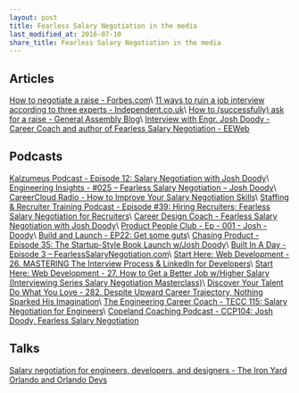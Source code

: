 ```yaml
---
layout: post
title: Fearless Salary Negotiation in the media
last_modified_at: 2016-07-10
share_title: Fearless Salary Negotiation in the media
---
```

## Articles

[How to negotiate a raise - Forbes.com](http://www.forbes.com/sites/tomanderson/2016/07/06/how-to-negotiate-a-raise/#6dbd01246fa0)\\
[11 ways to ruin a job interview according to three experts - Independent.co.uk](http://www.independent.co.uk/news/business/news/11-ways-to-ruin-a-job-interview-according-to-three-experts-a6721271.html)\\
[How to (successfully) ask for a raise - General Assembly Blog](https://generalassemb.ly/blog/how-to-successfully-ask-for-a-raise/)\\
[Interview with Engr. Josh Doody - Career Coach and author of Fearless Salary Negotiation - EEWeb](https://www.eeweb.com/spotlight/interview-with-engr-josh-doody)

## Podcasts

[Kalzumeus Podcast - Episode 12: Salary Negotiation with Josh Doody](http://www.kalzumeus.com/2016/06/03/kalzumeus-podcast-episode-12-salary-negotiation-with-josh-doody/)\\
[Engineering Insights - #025 – Fearless Salary Negotiation – Josh Doody](http://engineeringinsightspodcast.com/episode25/)\\
[CareerCloud Radio - How to Improve Your Salary Negotiation Skills](http://www.careercloud.com/news/2016/5/7/how-to-improve-your-salary-negotiation-skills)\\
[Staffing & Recruiter Training Podcast - Episode #39: Hiring Recruiters; Fearless Salary Negotiation for Recruiters](http://scottlove.libsyn.com/grt/episode-39-hiring-recruiters-fearless-salary-negotiation-for-recruiters-staffing)\\
[Career Design Coach - Fearless Salary Negotiation with Josh Doody](www.careerdesigncoach.com/episode26)\\
[Product People Club - Ep - 001 - Josh - Doody](https://soundcloud.com/productpeopleclub/ep-001-josh-doody)\\
[Build and Launch - EP22: Get some guts](http://buildandlaunch.net/22/)\\
[Chasing Product - Episode 35: The Startup-Style Book Launch w/Josh Doody](http://www.chasingproduct.com/episodes/episode-35-the-startup-style-book-launch-wjosh-doody)\\
[Built In A Day - Episode 3 – FearlessSalaryNegotiation.com](http://www.builtinadaypodcast.com/2016/04/24/episode-3/)\\
[Start Here: Web Development - 26. MASTERING The Interview Process & LinkedIn for Developers](https://soundcloud.com/starthere-webdev/26-level-up-your-web-dev-job-linkedin-for-developers-and-mastering-the-interview-process)\\
[Start Here: Web Development - 27. How to Get a Better Job w/Higher Salary (Interviewing Series Salary Negotiation Masterclass)](https://soundcloud.com/starthere-webdev/how-to-get-a-better-job-with-higher-salary)\\
[Discover Your Talent Do What You Love - 282. Despite Upward Career Trajectory, Nothing Sparked His Imagination](http://www.discoveryourtalentpodcast.com/podcast/josh-doody/)\\
[The Engineering Career Coach - TECC 115: Salary Negotiation for Engineers](http://engineeringcareercoach.com/2016/05/17/tecc-115-salary-negotiation-engineers/)\\
[Copeland Coaching Podcast - CCP104: Josh Doody, Fearless Salary Negotiation](https://www.copelandcoaching.com/2016/06/14/ccp104-josh-doody-fearless-salary-negotiation/)

## Talks

[Salary negotiation for engineers, developers, and designers - The Iron Yard Orlando and Orlando Devs](https://fearlesssalarynegotiation.com/salary-negotiation-for-engineers-developers-and-designers/)